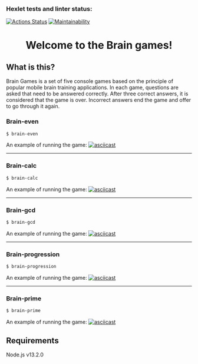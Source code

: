 ### Hexlet tests and linter status:
[![Actions Status](https://github.com/E1L2D/frontend-project-44/actions/workflows/hexlet-check.yml/badge.svg)](https://github.com/E1L2D/frontend-project-44/actions)
[![Maintainability](https://api.codeclimate.com/v1/badges/4393bb92ff072fbe0b4d/maintainability)](https://codeclimate.com/github/E1L2D/frontend-project-44/maintainability)

<h1 align="center">Welcome to the Brain games!</h1>

## What is this?

Brain Games is a set of five console games based on the principle of popular mobile brain training applications. In each game, questions are asked that need to be answered correctly. After three correct answers, it is considered that the game is over. Incorrect answers end the game and offer to go through it again.

### Brain-even

```bash
$ brain-even
```
An example of running the game:
[![asciicast](https://asciinema.org/a/brWF6FreUW0JCM5JABX8pteQX.svg)](https://asciinema.org/a/brWF6FreUW0JCM5JABX8pteQX)

---
### Brain-calc

```bash
$ brain-calc
```
An example of running the game:
[![asciicast](https://asciinema.org/a/k0woTStPlx6tUmua4r48fxeh3.svg)](https://asciinema.org/a/k0woTStPlx6tUmua4r48fxeh3)

---
### Brain-gcd

```bash
$ brain-gcd
```
An example of running the game:
[![asciicast](https://asciinema.org/a/0M45PBsnpVtsP0CxD5D5Ycz63.svg)](https://asciinema.org/a/0M45PBsnpVtsP0CxD5D5Ycz63)

---
### Brain-progression

```bash
$ brain-progression
```
An example of running the game:
[![asciicast](https://asciinema.org/a/9j70AVzHCcnQaShY04TZu15kn.svg)](https://asciinema.org/a/9j70AVzHCcnQaShY04TZu15kn)

---
### Brain-prime

```bash
$ brain-prime
```
An example of running the game:
[![asciicast](https://asciinema.org/a/44dGMCuL0VNhgKyNYOI1JzrYB.svg)](https://asciinema.org/a/44dGMCuL0VNhgKyNYOI1JzrYB)

## Requirements
Node.js v13.2.0
